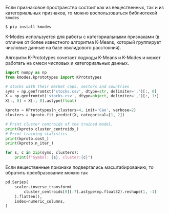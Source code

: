 Если признаковое пространство состоит как из вещественных, так и из категориальных признаков, то можно воспользоваться библиотекой `kmodes`
```bash
$ pip install kmodes
```

K-Modes используется для работы с категориальными признаками (в отличие от более известного алгоритма K-Means, который группирует числовые данные на базе эвклидового расстояния). 

Алгоритм K-Prototypes сочетает подходы K-Means и K-Modes и может работать на смеси числовых и категориальных данных.
```python
import numpy as np
from kmodes.kprototypes import KPrototypes

# stocks with their market caps, sectors and countries
syms = np.genfromtxt('stocks.csv', dtype=str, delimiter=',')[:, 0]
X = np.genfromtxt('stocks.csv', dtype=object, delimiter=',')[:, 1:]
X[:, 0] = X[:, 0].astype(float)

kproto = KPrototypes(n_clusters=4, init='Cao', verbose=2)
clusters = kproto.fit_predict(X, categorical=[1, 2])

# Print cluster centroids of the trained model.
print(kproto.cluster_centroids_)
# Print training statistics
print(kproto.cost_)
print(kproto.n_iter_)

for s, c in zip(syms, clusters):
    print(f"Symbol: {s}, cluster:{c}")
```

Если вещественные признаки подвергались масштабированию, то обратить преобразование можно так
```python
pd.Series(
	scaler.inverse_transform(
		cluster_centroids[0][:7].astype(np.float32).reshape(1, -1)
	).flatten(),
    index=numeric_columns,
)
```